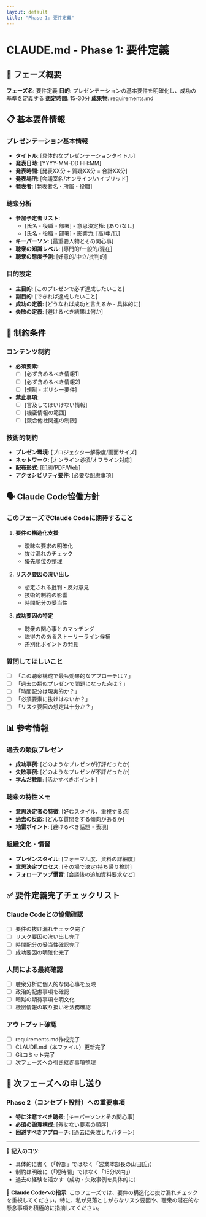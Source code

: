 ```yaml
---
layout: default
title: "Phase 1: 要件定義"
---
```


# CLAUDE.md - Phase 1: 要件定義

## 🎯 フェーズ概要

**フェーズ名**: 要件定義
**目的**: プレゼンテーションの基本要件を明確化し、成功の基準を定義する
**想定時間**: 15-30分
**成果物**: requirements.md

## 📋 基本要件情報

### プレゼンテーション基本情報
- **タイトル**: [具体的なプレゼンテーションタイトル]
- **発表日時**: [YYYY-MM-DD HH:MM]
- **発表時間**: [発表XX分 + 質疑XX分 = 合計XX分]
- **発表場所**: [会議室名/オンライン/ハイブリッド]
- **発表者**: [発表者名・所属・役職]

### 聴衆分析
- **参加予定者リスト**:
  - [氏名・役職・部署] - 意思決定権: [あり/なし]
  - [氏名・役職・部署] - 影響力: [高/中/低]
- **キーパーソン**: [最重要人物とその関心事]
- **聴衆の知識レベル**: [専門的/一般的/混在]
- **聴衆の態度予測**: [好意的/中立/批判的]

### 目的設定
- **主目的**: [このプレゼンで必ず達成したいこと]
- **副目的**: [できれば達成したいこと]
- **成功の定義**: [どうなれば成功と言えるか - 具体的に]
- **失敗の定義**: [避けるべき結果は何か]

## 🚫 制約条件

### コンテンツ制約
- **必須要素**:
  - [ ] [必ず含めるべき情報1]
  - [ ] [必ず含めるべき情報2]
  - [ ] [規制・ポリシー要件]
- **禁止事項**:
  - [ ] [言及してはいけない情報]
  - [ ] [機密情報の範囲]
  - [ ] [競合他社関連の制限]

### 技術的制約
- **プレゼン環境**: [プロジェクター解像度/画面サイズ]
- **ネットワーク**: [オンライン必須/オフライン対応]
- **配布形式**: [印刷/PDF/Web]
- **アクセシビリティ要件**: [必要な配慮事項]

## 🗣️ Claude Code協働方針

### このフェーズでClaude Codeに期待すること

1. **要件の構造化支援**
   - 曖昧な要求の明確化
   - 抜け漏れのチェック
   - 優先順位の整理

2. **リスク要因の洗い出し**
   - 想定される批判・反対意見
   - 技術的制約の影響
   - 時間配分の妥当性

3. **成功要因の特定**
   - 聴衆の関心事とのマッチング
   - 説得力のあるストーリーライン候補
   - 差別化ポイントの発見

### 質問してほしいこと

- [ ] 「この聴衆構成で最も効果的なアプローチは？」
- [ ] 「過去の類似プレゼンで問題になった点は？」
- [ ] 「時間配分は現実的か？」
- [ ] 「必須要素に抜けはないか？」
- [ ] 「リスク要因の想定は十分か？」

## 📊 参考情報

### 過去の類似プレゼン
- **成功事例**: [どのようなプレゼンが好評だったか]
- **失敗事例**: [どのようなプレゼンが不評だったか]
- **学んだ教訓**: [活かすべきポイント]

### 聴衆の特性メモ
- **意思決定者の特徴**: [好むスタイル、重視する点]
- **過去の反応**: [どんな質問をする傾向があるか]
- **地雷ポイント**: [避けるべき話題・表現]

### 組織文化・慣習
- **プレゼンスタイル**: [フォーマル度、資料の詳細度]
- **意思決定プロセス**: [その場で決定/持ち帰り検討]
- **フォローアップ慣習**: [会議後の追加資料要求など]

## ✅ 要件定義完了チェックリスト

### Claude Codeとの協働確認
- [ ] 要件の抜け漏れチェック完了
- [ ] リスク要因の洗い出し完了
- [ ] 時間配分の妥当性確認完了
- [ ] 成功要因の明確化完了

### 人間による最終確認
- [ ] 聴衆分析に個人的な関心事を反映
- [ ] 政治的配慮事項を確認
- [ ] 暗黙の期待事項を明文化
- [ ] 機密情報の取り扱いを法務確認

### アウトプット確認
- [ ] requirements.md作成完了
- [ ] CLAUDE.md（本ファイル）更新完了
- [ ] Gitコミット完了
- [ ] 次フェーズへの引き継ぎ事項整理

## 🚀 次フェーズへの申し送り

### Phase 2（コンセプト設計）への重要事項
- **特に注意すべき聴衆**: [キーパーソンとその関心事]
- **必須の論理構成**: [外せない要素の順序]
- **回避すべきアプローチ**: [過去に失敗したパターン]

---

**📝 記入のコツ**:
- 具体的に書く（「幹部」ではなく「営業本部長の山田氏」）
- 制約は明確に（「短時間」ではなく「15分以内」）
- 過去の経験を活かす（成功・失敗事例を具体的に）

**🤖 Claude Codeへの指示**:
このフェーズでは、要件の構造化と抜け漏れチェックを重視してください。特に、私が見落としがちなリスク要因や、聴衆の潜在的な懸念事項を積極的に指摘してください。